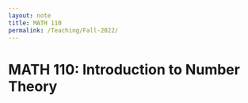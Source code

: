 ```yaml
---
layout: note
title: MATH 110
permalink: /Teaching/Fall-2022/
---
```


# MATH 110: Introduction to Number Theory

